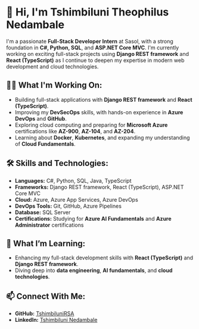 # 👋 Hi, I'm Tshimbiluni Theophilus Nedambale

I'm a passionate **Full-Stack Developer Intern** at Sasol, with a strong foundation in **C#, Python, SQL**, and **ASP.NET Core MVC**. I'm currently working on exciting full-stack projects using **Django REST framework** and **React (TypeScript)** as I continue to deepen my expertise in modern web development and cloud technologies.

## 👨‍💻 What I'm Working On:
- Building full-stack applications with **Django REST framework** and **React (TypeScript)**.
- Improving my **DevSecOps** skills, with hands-on experience in **Azure DevOps** and **GitHub**.
- Exploring cloud computing and preparing for **Microsoft Azure** certifications like **AZ-900**, **AZ-104**, and **AZ-204**.
- Learning about **Docker**, **Kubernetes**, and expanding my understanding of **Cloud Fundamentals**.

## 🛠 Skills and Technologies:
- **Languages:** C#, Python, SQL, Java, TypeScript
- **Frameworks:** Django REST framework, React (TypeScript), ASP.NET Core MVC
- **Cloud:** Azure, Azure App Services, Azure DevOps
- **DevOps Tools:** Git, GitHub, Azure Pipelines
- **Database:** SQL Server
- **Certifications:** Studying for **Azure AI Fundamentals** and **Azure Administrator** certifications

## 🌱 What I’m Learning:
- Enhancing my full-stack development skills with **React (TypeScript)** and **Django REST framework**.
- Diving deep into **data engineering**, **AI fundamentals**, and **cloud technologies**.

## 📫 Connect With Me:
- **GitHub:** [TshimbiluniRSA](https://github.com/TshimbiluniRSA)
- **LinkedIn:** [Tshimbiluni Nedambale](https://www.linkedin.com/in/tshimbiluni-nedambale-1a75611b5/)
